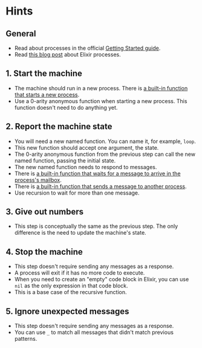 # Hints

## General

- Read about processes in the official [Getting Started guide][getting-started-processes].
- Read [this blog post][mullen-processes] about Elixir processes.

## 1. Start the machine

- The machine should run in a new process. There is [a built-in function that starts a new process][kernel-spawn-1].
- Use a 0-arity anonymous function when starting a new process. This function doesn't need to do anything yet.

## 2. Report the machine state

- You will need a new named function. You can name it, for example, `loop`.
- This new function should accept one argument, the state.
- The 0-arity anonymous function from the previous step can call the new named function, passing the initial state.
- The new named function needs to respond to messages.
- There is [a built-in function that waits for a message to arrive in the process's mailbox][kernel-receive].
- There is [a built-in function that sends a message to another process][kernel-send].
- Use recursion to wait for more than one message.

## 3. Give out numbers

- This step is conceptually the same as the previous step. The only difference is the need to update the machine's state.

## 4. Stop the machine

- This step doesn't require sending any messages as a response.
- A process will exit if it has no more code to execute.
- When you need to create an "empty" code block in Elixir, you can use `nil` as the only expression in that code block.
- This is a base case of the recursive function.

## 5. Ignore unexpected messages

- This step doesn't require sending any messages as a response.
- You can use `_` to match all messages that didn't match previous patterns.

[getting-started-processes]: https://hexdocs.pm/elixir/processes.html
[mullen-processes]: https://samuelmullen.com/articles/elixir-processes-send-and-receive
[kernel-spawn-1]: https://hexdocs.pm/elixir/Kernel.html#spawn/1
[kernel-receive]: https://hexdocs.pm/elixir/Kernel.SpecialForms.html#receive/1
[kernel-send]: https://hexdocs.pm/elixir/Kernel.html#send/2
